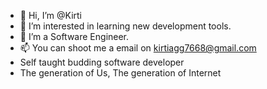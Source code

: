 - 👋 Hi, I’m @Kirti
- 👀 I’m interested in learning new development tools.
- 🌱 I’m a Software Engineer.
- 📫 You can shoot me a email on kirtiagg7668@gmail.com
- Self taught budding software developer 
- The generation of Us, The generation of Internet
